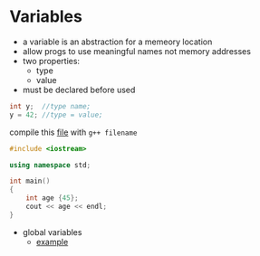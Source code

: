 # Variables

- a variable is an abstraction for a memeory location
- allow progs to use meaningful names not memory addresses
- two properties:
  - type
  - value
- must be declared before used


```cpp
int y;  //type name;
y = 42; //type = value;

```



compile this [file](variables.cpp) with `g++ filename`

```cpp {.line-numbers}
#include <iostream>

using namespace std;

int main()
{
    int age {45};
    cout << age << endl;
}
```

- global variables 
  - [example](globalVar.cpp)




